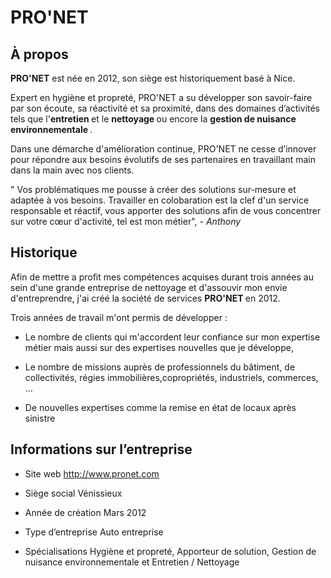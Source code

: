 # PRO'NET
<h2> À propos </h2>
<p align="justify">
  
<b>PRO'NET</b> est née en 2012, son siège est historiquement basé à Nice.

Expert en hygiène et propreté, PRO'NET a su développer son savoir-faire par son écoute, sa réactivité et sa proximité, dans des domaines d’activités tels que l'<b>entretien </b> et le <b> nettoyage </b> ou encore la <b> gestion de nuisance environnementale </b>.

Dans une démarche d'amélioration continue, PRO'NET ne cesse d’innover pour répondre aux besoins évolutifs de ses partenaires en travaillant main dans la main avec nos clients.

" Vos problématiques me pousse à créer des solutions sur-mesure et adaptée à vos besoins. Travailler en colobaration est la clef d'un service responsable et réactif, vous apporter des solutions afin de vous concentrer sur votre cœur d'activité, tel est mon métier",<i> - Anthony </i>

<h2> Historique </h2>

Afin de mettre a profit mes compétences acquises durant trois années au sein d'une grande entreprise de nettoyage et d'assouvir mon envie d'entreprendre, j'ai créé la société de services <b> PRO'NET </b> en 2012.

Trois années de travail m'ont permis de développer :

- Le nombre de clients qui  m'accordent leur confiance sur mon expertise métier mais aussi sur des expertises nouvelles que je développe,

- Le nombre de missions auprès de professionnels du bâtiment, de collectivités, régies immobilières,copropriétés, industriels, commerces, …

- De nouvelles expertises comme la remise en état de locaux après sinistre

<h2> Informations sur l’entreprise </h2>

- Site web
http://www.pronet.com
- Siège social
Vénissieux

- Année de création
Mars 2012

- Type d’entreprise
Auto entreprise

- Spécialisations
Hygiène et propreté,  Apporteur de solution, Gestion de nuisance environnementale et Entretien / Nettoyage

</p>
